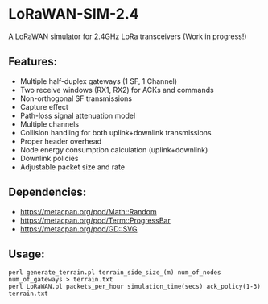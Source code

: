 # LoRaWAN-SIM-2.4
A LoRaWAN simulator for 2.4GHz LoRa transceivers (Work in progress!)


## Features:
- Multiple half-duplex gateways (1 SF, 1 Channel)
- Two receive windows (RX1, RX2) for ACKs and commands
- Non-orthogonal SF transmissions
- Capture effect
- Path-loss signal attenuation model
- Multiple channels
- Collision handling for both uplink+downlink transmissions
- Proper header overhead
- Node energy consumption calculation (uplink+downlink)
- Downlink policies
- Adjustable packet size and rate

## Dependencies:
- https://metacpan.org/pod/Math::Random
- https://metacpan.org/pod/Term::ProgressBar
- https://metacpan.org/pod/GD::SVG

## Usage:
```
perl generate_terrain.pl terrain_side_size_(m) num_of_nodes num_of_gateways > terrain.txt
perl LoRaWAN.pl packets_per_hour simulation_time(secs) ack_policy(1-3) terrain.txt
```
